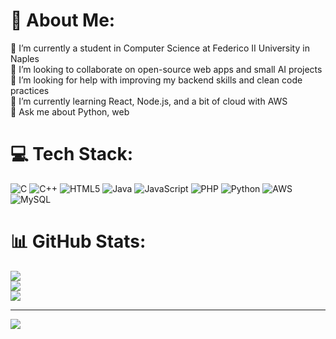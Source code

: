 # 💫 About Me:
🔭 I’m currently a student in Computer Science at Federico II University in Naples  <br>🤝 I’m looking to collaborate on open-source web apps and small AI projects  <br>👐 I’m looking for help with improving my backend skills and clean code practices  <br>🌱 I’m currently learning React, Node.js, and a bit of cloud with AWS  <br>💬 Ask me about Python, web<br>


# 💻 Tech Stack:
![C](https://img.shields.io/badge/c-%2300599C.svg?style=for-the-badge&logo=c&logoColor=white) ![C++](https://img.shields.io/badge/c++-%2300599C.svg?style=for-the-badge&logo=c%2B%2B&logoColor=white) ![HTML5](https://img.shields.io/badge/html5-%23E34F26.svg?style=for-the-badge&logo=html5&logoColor=white) ![Java](https://img.shields.io/badge/java-%23ED8B00.svg?style=for-the-badge&logo=openjdk&logoColor=white) ![JavaScript](https://img.shields.io/badge/javascript-%23323330.svg?style=for-the-badge&logo=javascript&logoColor=%23F7DF1E) ![PHP](https://img.shields.io/badge/php-%23777BB4.svg?style=for-the-badge&logo=php&logoColor=white) ![Python](https://img.shields.io/badge/python-3670A0?style=for-the-badge&logo=python&logoColor=ffdd54) ![AWS](https://img.shields.io/badge/AWS-%23FF9900.svg?style=for-the-badge&logo=amazon-aws&logoColor=white) ![MySQL](https://img.shields.io/badge/mysql-4479A1.svg?style=for-the-badge&logo=mysql&logoColor=white)
# 📊 GitHub Stats:
![](https://github-readme-stats.vercel.app/api?username=MarcoC465&theme=dark&hide_border=false&include_all_commits=false&count_private=false)<br/>
![](https://nirzak-streak-stats.vercel.app/?user=MarcoC465&theme=dark&hide_border=false)<br/>
![](https://github-readme-stats.vercel.app/api/top-langs/?username=MarcoC465&theme=dark&hide_border=false&include_all_commits=false&count_private=false&layout=compact)

---
[![](https://visitcount.itsvg.in/api?id=MarcoC465&icon=0&color=0)](https://visitcount.itsvg.in)

<!-- Proudly created with GPRM ( https://gprm.itsvg.in ) -->

